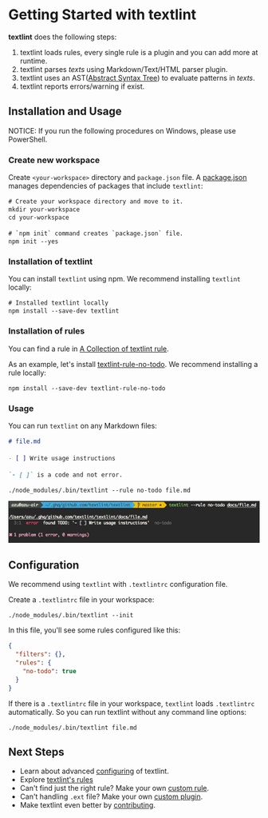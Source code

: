 # Getting Started with textlint

**textlint** does the following steps:

1. textlint loads rules, every single rule is a plugin and you can add more at runtime.
2. textlint parses *texts* using Markdown/Text/HTML parser plugin.
3. textlint uses an AST([Abstract Syntax Tree](https://en.wikipedia.org/wiki/Abstract_syntax_tree "Abstract syntax tree")) to evaluate patterns in *texts*.
4. textlint reports errors/warning if exist.

## Installation and Usage

NOTICE: If you run the following procedures on Windows, please use PowerShell.

### Create new workspace

Create `<your-workspace>` directory and `package.json` file. A [package.json](https://docs.npmjs.com/files/package.json "package.json") manages dependencies of packages that include `textlint`:

```
# Create your workspace directory and move to it.
mkdir your-workspace
cd your-workspace

# `npm init` command creates `package.json` file.
npm init --yes
```

### Installation of textlint
   
You can install `textlint` using npm. We recommend installing `textlint` locally:

```
# Installed textlint locally
npm install --save-dev textlint
```

### Installation of rules

You can find a rule in [A Collection of textlint rule](https://github.com/textlint/textlint/wiki/Collection-of-textlint-rule "A Collection of textlint rule").

As an example, let's install [textlint-rule-no-todo](https://github.com/azu/textlint-rule-no-todo "textlint-rule-no-todo"). We recommend installing a rule locally:

```
npm install --save-dev textlint-rule-no-todo
```

### Usage

You can run `textlint` on any Markdown files:

``` markdown
# file.md

- [ ] Write usage instructions

`- [ ]` is a code and not error.

```

```
./node_modules/.bin/textlint --rule no-todo file.md
```

![screenshot lint error](./resources/screenshot-lint-error.png)

## Configuration

We recommend using `textlint` with `.textlintrc` configuration file.

Create a `.textlintrc` file in your workspace:

```
./node_modules/.bin/textlint --init
```

In this file, you'll see some rules configured like this:

```json
{
  "filters": {},
  "rules": {
    "no-todo": true
  }
}
```

If there is a `.textlintrc` file in your workspace, `textlint` loads `.textlintrc` automatically. So you can run textlint without any command line options:

```
./node_modules/.bin/textlint file.md
```

## Next Steps
   
- Learn about advanced [configuring](./configuring.md) of textlint.
- Explore [textlint's rules](https://github.com/textlint/textlint/wiki/Collection-of-textlint-rule)
- Can't find just the right rule? Make your own [custom rule](./rule.md).
- Can't handling `.ext` file? Make your own [custom plugin](./plugin.md).
- Make textlint even better by [contributing](../.github/CONTRIBUTING.md).
